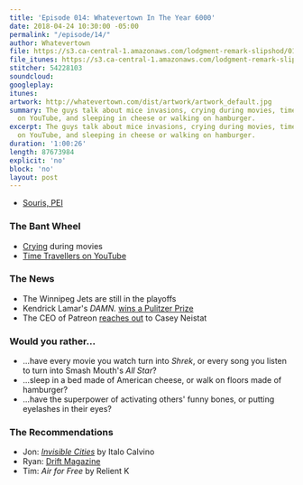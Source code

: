 ```yaml
---
title: 'Episode 014: Whatevertown In The Year 6000'
date: 2018-04-24 10:30:00 -05:00
permalink: "/episode/14/"
author: Whatevertown
file: https://s3.ca-central-1.amazonaws.com/lodgment-remark-slipshod/014.mp3
file_itunes: https://s3.ca-central-1.amazonaws.com/lodgment-remark-slipshod/014.m4a
stitcher: 54228103
soundcloud: 
googleplay: 
itunes: 
artwork: http://whatevertown.com/dist/artwork/artwork_default.jpg
summary: The guys talk about mice invasions, crying during movies, time travellers
  on YouTube, and sleeping in cheese or walking on hamburger.
excerpt: The guys talk about mice invasions, crying during movies, time travellers
  on YouTube, and sleeping in cheese or walking on hamburger.
duration: '1:00:26'
length: 87673984
explicit: 'no'
block: 'no'
layout: post
---
```


- [Souris, PEI](https://sourispei.com/about/)

### The Bant Wheel
- [Crying](https://media.giphy.com/media/SJ1wg9NZa30Xe/giphy.gif) during movies
- [Time Travellers on YouTube](https://melmagazine.com/the-rise-in-self-proclaimed-time-travelers-b29e800f1935)

### The News
- The Winnipeg Jets are still in the playoffs
- Kendrick Lamar's *DAMN.* [wins a Pulitzer Prize](http://www.pulitzer.org/winners/kendrick-lamar)
- The CEO of Patreon [reaches out](https://www.youtube.com/watch?v=VYBOPPoiRRY) to Casey Neistat

### Would you rather…
- …have every movie you watch turn into *Shrek*, or every song you listen to turn into Smash Mouth's *All Star*?
- …sleep in a bed made of American cheese, or walk on floors made of hamburger?
- …have the superpower of activating others' funny bones, or putting eyelashes in their eyes?

### The Recommendations
- Jon: *[Invisible Cities](https://www.goodreads.com/book/show/9809.Invisible_Cities)* by Italo Calvino
- Ryan: [Drift Magazine](https://driftmag.com)
- Tim: *Air for Free* by Relient K
